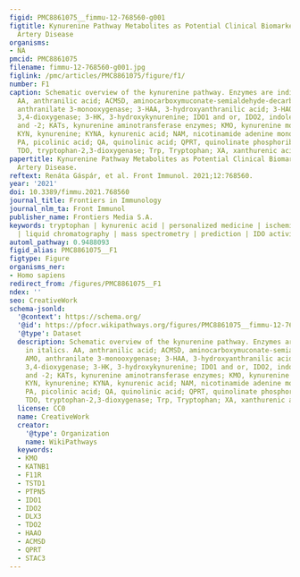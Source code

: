 ```yaml
---
figid: PMC8861075__fimmu-12-768560-g001
figtitle: Kynurenine Pathway Metabolites as Potential Clinical Biomarkers in Coronary
  Artery Disease
organisms:
- NA
pmcid: PMC8861075
filename: fimmu-12-768560-g001.jpg
figlink: /pmc/articles/PMC8861075/figure/f1/
number: F1
caption: Schematic overview of the kynurenine pathway. Enzymes are indicated in italics.
  AA, anthranilic acid; ACMSD, aminocarboxymuconate-semialdehyde-decarboxylase; AMO,
  anthranilate 3-monooxygenase; 3-HAA, 3-hydroxyanthranilic acid; 3-HAO, 3-hydroxyanthranilate
  3,4-dioxygenase; 3-HK, 3-hydroxykynurenine; IDO1 and or, IDO2, indoleamine 2,3-dioxygenase-1
  and -2; KATs, kynurenine aminotransferase enzymes; KMO, kynurenine monooxygenase;
  KYN, kynurenine; KYNA, kynurenic acid; NAM, nicotinamide adenine mononucleotide;
  PA, picolinic acid; QA, quinolinic acid; QPRT, quinolinate phosphoribosyltransferase;
  TDO, tryptophan-2,3-dioxygenase; Trp, Tryptophan; XA, xanthurenic acid.
papertitle: Kynurenine Pathway Metabolites as Potential Clinical Biomarkers in Coronary
  Artery Disease.
reftext: Renáta Gáspár, et al. Front Immunol. 2021;12:768560.
year: '2021'
doi: 10.3389/fimmu.2021.768560
journal_title: Frontiers in Immunology
journal_nlm_ta: Front Immunol
publisher_name: Frontiers Media S.A.
keywords: tryptophan | kynurenic acid | personalized medicine | ischemic heart disease
  | liquid chromatography | mass spectrometry | prediction | IDO activity/detection
automl_pathway: 0.9488093
figid_alias: PMC8861075__F1
figtype: Figure
organisms_ner:
- Homo sapiens
redirect_from: /figures/PMC8861075__F1
ndex: ''
seo: CreativeWork
schema-jsonld:
  '@context': https://schema.org/
  '@id': https://pfocr.wikipathways.org/figures/PMC8861075__fimmu-12-768560-g001.html
  '@type': Dataset
  description: Schematic overview of the kynurenine pathway. Enzymes are indicated
    in italics. AA, anthranilic acid; ACMSD, aminocarboxymuconate-semialdehyde-decarboxylase;
    AMO, anthranilate 3-monooxygenase; 3-HAA, 3-hydroxyanthranilic acid; 3-HAO, 3-hydroxyanthranilate
    3,4-dioxygenase; 3-HK, 3-hydroxykynurenine; IDO1 and or, IDO2, indoleamine 2,3-dioxygenase-1
    and -2; KATs, kynurenine aminotransferase enzymes; KMO, kynurenine monooxygenase;
    KYN, kynurenine; KYNA, kynurenic acid; NAM, nicotinamide adenine mononucleotide;
    PA, picolinic acid; QA, quinolinic acid; QPRT, quinolinate phosphoribosyltransferase;
    TDO, tryptophan-2,3-dioxygenase; Trp, Tryptophan; XA, xanthurenic acid.
  license: CC0
  name: CreativeWork
  creator:
    '@type': Organization
    name: WikiPathways
  keywords:
  - KMO
  - KATNB1
  - F11R
  - TSTD1
  - PTPN5
  - IDO1
  - IDO2
  - DLX3
  - TDO2
  - HAAO
  - ACMSD
  - QPRT
  - STAC3
---
```


